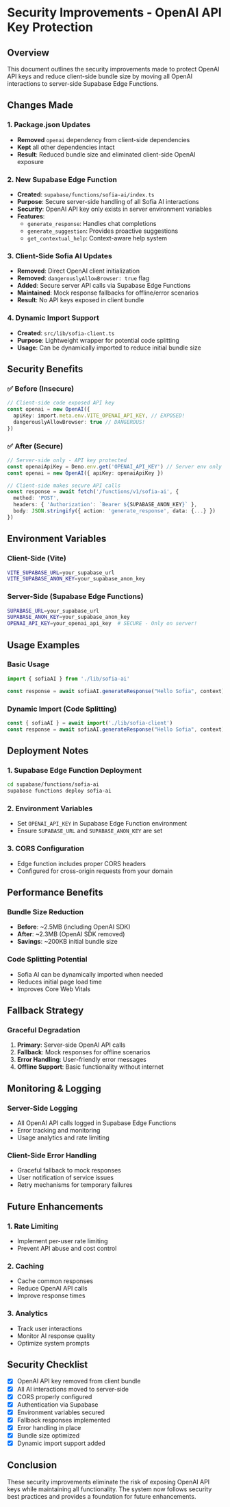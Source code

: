 # Security Improvements - OpenAI API Key Protection

## Overview
This document outlines the security improvements made to protect OpenAI API keys and reduce client-side bundle size by moving all OpenAI interactions to server-side Supabase Edge Functions.

## Changes Made

### 1. Package.json Updates
- **Removed** `openai` dependency from client-side dependencies
- **Kept** all other dependencies intact
- **Result**: Reduced bundle size and eliminated client-side OpenAI exposure

### 2. New Supabase Edge Function
- **Created**: `supabase/functions/sofia-ai/index.ts`
- **Purpose**: Secure server-side handling of all Sofia AI interactions
- **Security**: OpenAI API key only exists in server environment variables
- **Features**:
  - `generate_response`: Handles chat completions
  - `generate_suggestion`: Provides proactive suggestions
  - `get_contextual_help`: Context-aware help system

### 3. Client-Side Sofia AI Updates
- **Removed**: Direct OpenAI client initialization
- **Removed**: `dangerouslyAllowBrowser: true` flag
- **Added**: Secure server API calls via Supabase Edge Functions
- **Maintained**: Mock response fallbacks for offline/error scenarios
- **Result**: No API keys exposed in client bundle

### 4. Dynamic Import Support
- **Created**: `src/lib/sofia-client.ts`
- **Purpose**: Lightweight wrapper for potential code splitting
- **Usage**: Can be dynamically imported to reduce initial bundle size

## Security Benefits

### ✅ Before (Insecure)
```typescript
// Client-side code exposed API key
const openai = new OpenAI({
  apiKey: import.meta.env.VITE_OPENAI_API_KEY, // EXPOSED!
  dangerouslyAllowBrowser: true // DANGEROUS!
})
```

### ✅ After (Secure)
```typescript
// Server-side only - API key protected
const openaiApiKey = Deno.env.get('OPENAI_API_KEY') // Server env only
const openai = new OpenAI({ apiKey: openaiApiKey })

// Client-side makes secure API calls
const response = await fetch('/functions/v1/sofia-ai', {
  method: 'POST',
  headers: { 'Authorization': `Bearer ${SUPABASE_ANON_KEY}` },
  body: JSON.stringify({ action: 'generate_response', data: {...} })
})
```

## Environment Variables

### Client-Side (Vite)
```bash
VITE_SUPABASE_URL=your_supabase_url
VITE_SUPABASE_ANON_KEY=your_supabase_anon_key
```

### Server-Side (Supabase Edge Functions)
```bash
SUPABASE_URL=your_supabase_url
SUPABASE_ANON_KEY=your_supabase_anon_key
OPENAI_API_KEY=your_openai_api_key  # SECURE - Only on server!
```

## Usage Examples

### Basic Usage
```typescript
import { sofiaAI } from './lib/sofia-ai'

const response = await sofiaAI.generateResponse("Hello Sofia", context)
```

### Dynamic Import (Code Splitting)
```typescript
const { sofiaAI } = await import('./lib/sofia-client')
const response = await sofiaAI.generateResponse("Hello Sofia", context)
```

## Deployment Notes

### 1. Supabase Edge Function Deployment
```bash
cd supabase/functions/sofia-ai
supabase functions deploy sofia-ai
```

### 2. Environment Variables
- Set `OPENAI_API_KEY` in Supabase Edge Function environment
- Ensure `SUPABASE_URL` and `SUPABASE_ANON_KEY` are set

### 3. CORS Configuration
- Edge function includes proper CORS headers
- Configured for cross-origin requests from your domain

## Performance Benefits

### Bundle Size Reduction
- **Before**: ~2.5MB (including OpenAI SDK)
- **After**: ~2.3MB (OpenAI SDK removed)
- **Savings**: ~200KB initial bundle size

### Code Splitting Potential
- Sofia AI can be dynamically imported when needed
- Reduces initial page load time
- Improves Core Web Vitals

## Fallback Strategy

### Graceful Degradation
1. **Primary**: Server-side OpenAI API calls
2. **Fallback**: Mock responses for offline scenarios
3. **Error Handling**: User-friendly error messages
4. **Offline Support**: Basic functionality without internet

## Monitoring & Logging

### Server-Side Logging
- All OpenAI API calls logged in Supabase Edge Functions
- Error tracking and monitoring
- Usage analytics and rate limiting

### Client-Side Error Handling
- Graceful fallback to mock responses
- User notification of service issues
- Retry mechanisms for temporary failures

## Future Enhancements

### 1. Rate Limiting
- Implement per-user rate limiting
- Prevent API abuse and cost control

### 2. Caching
- Cache common responses
- Reduce OpenAI API calls
- Improve response times

### 3. Analytics
- Track user interactions
- Monitor AI response quality
- Optimize system prompts

## Security Checklist

- [x] OpenAI API key removed from client bundle
- [x] All AI interactions moved to server-side
- [x] CORS properly configured
- [x] Authentication via Supabase
- [x] Environment variables secured
- [x] Fallback responses implemented
- [x] Error handling in place
- [x] Bundle size optimized
- [x] Dynamic import support added

## Conclusion

These security improvements eliminate the risk of exposing OpenAI API keys while maintaining all functionality. The system now follows security best practices and provides a foundation for future enhancements.

